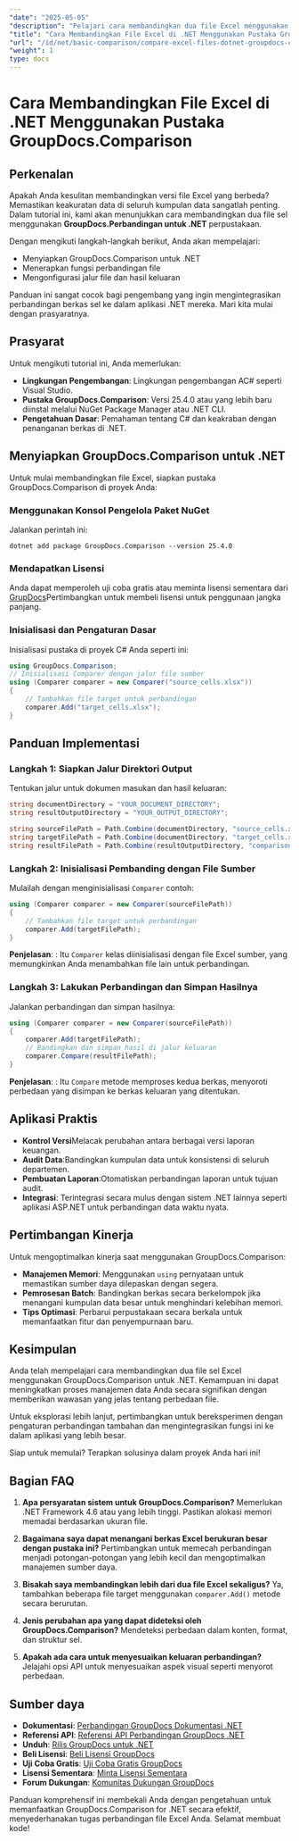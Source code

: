 ```yaml
---
"date": "2025-05-05"
"description": "Pelajari cara membandingkan dua file Excel menggunakan pustaka GroupDocs.Comparison untuk .NET. Panduan ini mencakup penyiapan, penerapan, dan aplikasi praktis."
"title": "Cara Membandingkan File Excel di .NET Menggunakan Pustaka GroupDocs.Comparison"
"url": "/id/net/basic-comparison/compare-excel-files-dotnet-groupdocs-comparison/"
"weight": 1
type: docs
---
```

# Cara Membandingkan File Excel di .NET Menggunakan Pustaka GroupDocs.Comparison

## Perkenalan

Apakah Anda kesulitan membandingkan versi file Excel yang berbeda? Memastikan keakuratan data di seluruh kumpulan data sangatlah penting. Dalam tutorial ini, kami akan menunjukkan cara membandingkan dua file sel menggunakan **GroupDocs.Perbandingan untuk .NET** perpustakaan.

Dengan mengikuti langkah-langkah berikut, Anda akan mempelajari:
- Menyiapkan GroupDocs.Comparison untuk .NET
- Menerapkan fungsi perbandingan file
- Mengonfigurasi jalur file dan hasil keluaran

Panduan ini sangat cocok bagi pengembang yang ingin mengintegrasikan perbandingan berkas sel ke dalam aplikasi .NET mereka. Mari kita mulai dengan prasyaratnya.

## Prasyarat

Untuk mengikuti tutorial ini, Anda memerlukan:
- **Lingkungan Pengembangan**: Lingkungan pengembangan AC# seperti Visual Studio.
- **Pustaka GroupDocs.Comparison**: Versi 25.4.0 atau yang lebih baru diinstal melalui NuGet Package Manager atau .NET CLI.
- **Pengetahuan Dasar**: Pemahaman tentang C# dan keakraban dengan penanganan berkas di .NET.

## Menyiapkan GroupDocs.Comparison untuk .NET

Untuk mulai membandingkan file Excel, siapkan pustaka GroupDocs.Comparison di proyek Anda:

### Menggunakan Konsol Pengelola Paket NuGet
Jalankan perintah ini:
```shell
dotnet add package GroupDocs.Comparison --version 25.4.0
```

### Mendapatkan Lisensi
Anda dapat memperoleh uji coba gratis atau meminta lisensi sementara dari [GrupDocs](https://purchase.groupdocs.com/temporary-license/)Pertimbangkan untuk membeli lisensi untuk penggunaan jangka panjang.

### Inisialisasi dan Pengaturan Dasar
Inisialisasi pustaka di proyek C# Anda seperti ini:
```csharp
using GroupDocs.Comparison;
// Inisialisasi Comparer dengan jalur file sumber
using (Comparer comparer = new Comparer("source_cells.xlsx"))
{
    // Tambahkan file target untuk perbandingan
    comparer.Add("target_cells.xlsx");
}
```

## Panduan Implementasi

### Langkah 1: Siapkan Jalur Direktori Output
Tentukan jalur untuk dokumen masukan dan hasil keluaran:
```csharp
string documentDirectory = "YOUR_DOCUMENT_DIRECTORY";
string resultOutputDirectory = "YOUR_OUTPUT_DIRECTORY";

string sourceFilePath = Path.Combine(documentDirectory, "source_cells.xlsx");
string targetFilePath = Path.Combine(documentDirectory, "target_cells.xlsx");
string resultFilePath = Path.Combine(resultOutputDirectory, "comparison_result.xlsx");
```

### Langkah 2: Inisialisasi Pembanding dengan File Sumber
Mulailah dengan menginisialisasi `Comparer` contoh:
```csharp
using (Comparer comparer = new Comparer(sourceFilePath))
{
    // Tambahkan file target untuk perbandingan
    comparer.Add(targetFilePath);
}
```
**Penjelasan**: : Itu `Comparer` kelas diinisialisasi dengan file Excel sumber, yang memungkinkan Anda menambahkan file lain untuk perbandingan.

### Langkah 3: Lakukan Perbandingan dan Simpan Hasilnya
Jalankan perbandingan dan simpan hasilnya:
```csharp
using (Comparer comparer = new Comparer(sourceFilePath))
{
    comparer.Add(targetFilePath);
    // Bandingkan dan simpan hasil di jalur keluaran
    comparer.Compare(resultFilePath);
}
```
**Penjelasan**: : Itu `Compare` metode memproses kedua berkas, menyoroti perbedaan yang disimpan ke berkas keluaran yang ditentukan.

## Aplikasi Praktis

- **Kontrol Versi**Melacak perubahan antara berbagai versi laporan keuangan.
- **Audit Data**:Bandingkan kumpulan data untuk konsistensi di seluruh departemen.
- **Pembuatan Laporan**:Otomatiskan perbandingan laporan untuk tujuan audit.
- **Integrasi**: Terintegrasi secara mulus dengan sistem .NET lainnya seperti aplikasi ASP.NET untuk perbandingan data waktu nyata.

## Pertimbangan Kinerja

Untuk mengoptimalkan kinerja saat menggunakan GroupDocs.Comparison:

- **Manajemen Memori**: Menggunakan `using` pernyataan untuk memastikan sumber daya dilepaskan dengan segera.
- **Pemrosesan Batch**: Bandingkan berkas secara berkelompok jika menangani kumpulan data besar untuk menghindari kelebihan memori.
- **Tips Optimasi**: Perbarui perpustakaan secara berkala untuk memanfaatkan fitur dan penyempurnaan baru.

## Kesimpulan

Anda telah mempelajari cara membandingkan dua file sel Excel menggunakan GroupDocs.Comparison untuk .NET. Kemampuan ini dapat meningkatkan proses manajemen data Anda secara signifikan dengan memberikan wawasan yang jelas tentang perbedaan file.

Untuk eksplorasi lebih lanjut, pertimbangkan untuk bereksperimen dengan pengaturan perbandingan tambahan dan mengintegrasikan fungsi ini ke dalam aplikasi yang lebih besar.

Siap untuk memulai? Terapkan solusinya dalam proyek Anda hari ini!

## Bagian FAQ

1. **Apa persyaratan sistem untuk GroupDocs.Comparison?** 
   Memerlukan .NET Framework 4.6 atau yang lebih tinggi. Pastikan alokasi memori memadai berdasarkan ukuran file.

2. **Bagaimana saya dapat menangani berkas Excel berukuran besar dengan pustaka ini?**
   Pertimbangkan untuk memecah perbandingan menjadi potongan-potongan yang lebih kecil dan mengoptimalkan manajemen sumber daya.

3. **Bisakah saya membandingkan lebih dari dua file Excel sekaligus?**
   Ya, tambahkan beberapa file target menggunakan `comparer.Add()` metode secara berurutan.

4. **Jenis perubahan apa yang dapat dideteksi oleh GroupDocs.Comparison?**
   Mendeteksi perbedaan dalam konten, format, dan struktur sel.

5. **Apakah ada cara untuk menyesuaikan keluaran perbandingan?**
   Jelajahi opsi API untuk menyesuaikan aspek visual seperti menyorot perbedaan.

## Sumber daya

- **Dokumentasi**: [Perbandingan GroupDocs Dokumentasi .NET](https://docs.groupdocs.com/comparison/net/)
- **Referensi API**: [Referensi API Perbandingan GroupDocs .NET](https://reference.groupdocs.com/comparison/net/)
- **Unduh**: [Rilis GroupDocs untuk .NET](https://releases.groupdocs.com/comparison/net/)
- **Beli Lisensi**: [Beli Lisensi GroupDocs](https://purchase.groupdocs.com/buy)
- **Uji Coba Gratis**: [Uji Coba Gratis GroupDocs](https://releases.groupdocs.com/comparison/net/)
- **Lisensi Sementara**: [Minta Lisensi Sementara](https://purchase.groupdocs.com/temporary-license/)
- **Forum Dukungan**: [Komunitas Dukungan GroupDocs](https://forum.groupdocs.com/c/comparison/)

Panduan komprehensif ini membekali Anda dengan pengetahuan untuk memanfaatkan GroupDocs.Comparison for .NET secara efektif, menyederhanakan tugas perbandingan file Excel Anda. Selamat membuat kode!